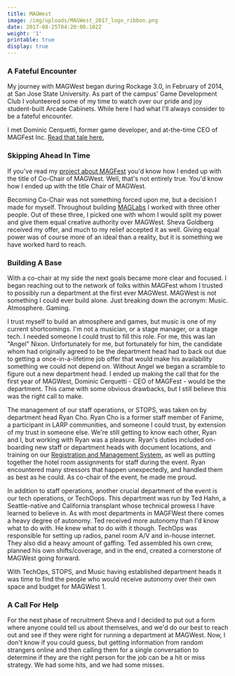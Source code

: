```yaml
---
title: MAGWest
image: /img/uploads/MAGWest_2017_logo_ribbon.png
date: 2017-08-25T04:20:00.102Z
weight: '1'
printable: true
display: true
---
```

### A Fateful Encounter

My journey with MAGWest began during Rockage 3.0, in February of 2014, at San Jose State University. As part of the campus' Game Development Club I volunteered some of my time to watch over our pride and joy student-built Arcade Cabinets. While here I had what I'll always consider to be a fateful encounter.

I met Dominic Cerquetti, former game developer, and at-the-time CEO of MAGFest Inc. [Read that tale here.](/project/magfest)<!--more-->

### Skipping Ahead In Time

If you've read my [project about MAGFest](/project/magfest) you'd know how I ended up with the title of Co-Chair of MAGWest. Well, that's not entirely true. You'd know how I ended up with the title Chair of MAGWest.

Becoming Co-Chair was not something forced upon me, but a decision I made for myself. Throughout building [MAGLabs](/project/maglabs) I worked with three other people. Out of these three, I picked one with whom I would split my power and give them equal creative authority over MAGWest. Sheva Goldberg received my offer, and much to my relief accepted it as well. Giving equal power was of course more of an ideal than a reality, but it is something we have worked hard to reach.

### Building A Base

With a co-chair at my side the next goals became more clear and focused. I began reaching out to the network of folks within MAGFest whom I trusted to possibly run a department at the first ever MAGWest. MAGWest is not something I could ever build alone. Just breaking down the acronym: Music. Atmosphere. Gaming.

I trust myself to build an atmosphere and games, but music is one of my current shortcomings. I'm not a musician, or a stage manager, or a stage tech. I needed someone I could trust to fill this role. For me, this was Ian "Angel" Nixon. Unfortunately for me, but fortunately for him, the candidate whom had originally agreed to be the department head had to back out due to getting a once-in-a-lifetime job offer that would make his availability something we could not depend on. Without Angel we began a scramble to figure out a new department head. I ended up making the call that for the first year of MAGWest, Dominic Cerquetti - CEO of MAGFest - would be the department. This came with some obvious drawbacks, but I still believe this was the right call to make.

The management of our staff operations, or STOPS, was taken on by department head Ryan Cho. Ryan Cho is a former staff member of Fanime, a participant in LARP communities, and someone I could trust, by extension of my trust in someone else. We're still getting to know each other, Ryan and I, but working with Ryan was a pleasure. Ryan's duties included on-boarding new staff or department heads with document locations, and training on our [Registration and Management System](https://github.com/magfest/ubersystem), as well as putting together the hotel room assignments for staff during the event. Ryan encountered many stressors that happen unexpectedly, and handled them as best as he could. As co-chair of the event, he made me proud.

In addition to staff operations, another crucial department of the event is our tech operations, or TechOops. This department was run by Ted Hahn, a Seattle-native and California transplant whose technical prowess I have learned to believe in. As with most departments in MAGFWest there comes a heavy degree of autonomy. Ted received more autonomy than I'd know what to do with. He knew what to do with it though. TechOps was responsible for setting up radios, panel room A/V and in-house internet. They also did a heavy amount of gaffing. Ted assembled his own crew, planned his own shifts/coverage, and in the end, created a cornerstone of MAGWest going forward.

With TechOps, STOPS, and Music having established department heads it was time to find the people who would receive autonomy over their own space and budget for MAGWest 1.

### A Call For Help

For the next phase of recruitment Sheva and I decided to put out a form where anyone could tell us about themselves, and we'd do our best to reach out and see if they were right for running a department at MAGWest. Now, I don't know if you could guess, but getting information from random strangers online and then calling them for a single conversation to determine if they are the right person for the job can be a hit or miss strategy. We had some hits, and we had some misses.

